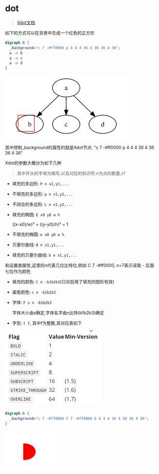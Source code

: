 
# dot

> [Xdot文档](https://graphviz.org/docs/outputs/canon/#xdot)

如下的方式可以在背景中生成一个红色的正方形

```dot
digraph G {
  _background="c 7 -#ff0000 p 4 4 4 36 4 36 36 4 36";
  a -> b
  a -> c
  a -> d
}
```

![](https://raw.githubusercontent.com/learner-lu/picbed/master/20230115193336.png)

其中控制_background的属性的就是Xdot节点: "c 7 -#ff0000 p 4 4 4 36 4 36 36 4 36"

Xdot的参数大概分为如下几种

> 其中开头的字母为缩写,以及对应的标识符.n为点的数量,x1


- 填充的多边形: `P n x1,y1,...`
- 不填充的多边形: `p n x1,y1,...`
- 不闭合的多边形: `L n x1,y1,...`
- 填充的椭圆: `E x0 y0 w h`

  ((x-x0)/w)² + ((y-y0)/h)² = 1

- 不填充的椭圆: `e x0 y0 w h`
- 贝塞尔曲线: `B n x1,y1,...`
- 填充的贝塞尔曲线: `b n x1,y1,...`

和设置类属性,这里的n代表几位比特位,例如 C 7 -#ff0000, n=7表示读取 - 后面七位作为颜色

- 填充的颜色: `C n -b1b2b3`(只对启用了填充的图形有效)
- 画笔颜色: `c n -b1b2b3`
- 字体: `F s n -b1b2b3`

  字体大小由s确定,字体名字由n比特(b1b2b3)确定

- 字型: `t f`, 其中f为整数,其对应表如下

![](https://raw.githubusercontent.com/learner-lu/picbed/master/20230116004104.png)

```dot
digraph G {
  _background="c 7 -#ff0000 C 7 -#ff0000 b 4 4 4 36 4 36 36 4 36";
}
```

![](https://raw.githubusercontent.com/learner-lu/picbed/master/20230116004325.png)



